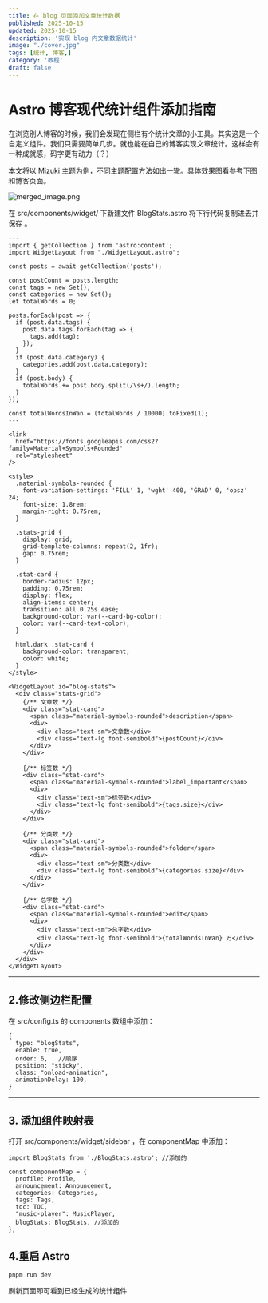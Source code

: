 ```yaml
---
title: 在 blog 页面添加文章统计数据
published: 2025-10-15
updated: 2025-10-15
description: '实现 blog 内文章数据统计'
image: "./cover.jpg"
tags: [统计, 博客,]
category: '教程'
draft: false 
---
```

# **Astro 博客现代统计组件添加指南**

在浏览别人博客的时候，我们会发现在侧栏有个统计文章的小工具。其实这是一个自定义组件。我们只需要简单几步。就也能在自己的博客实现文章统计。这样会有一种成就感，码字更有动力（？）

本文将以 Mizuki 主题为例，不同主题配置方法如出一辙。具体效果图看参考下图和博客页面。

![merged_image.png](https://p.ipic.vip/50z9ff.png)

在 src/components/widget/ 下新建文件 BlogStats.astro  将下行代码复制进去并保存 。

```
--- 
import { getCollection } from 'astro:content';
import WidgetLayout from "./WidgetLayout.astro";

const posts = await getCollection('posts');

const postCount = posts.length;
const tags = new Set();
const categories = new Set();
let totalWords = 0;

posts.forEach(post => {
  if (post.data.tags) {
    post.data.tags.forEach(tag => {
      tags.add(tag);
    });
  }
  if (post.data.category) {
    categories.add(post.data.category);
  }
  if (post.body) {
    totalWords += post.body.split(/\s+/).length;
  }
});

const totalWordsInWan = (totalWords / 10000).toFixed(1);
---

<link
  href="https://fonts.googleapis.com/css2?family=Material+Symbols+Rounded"
  rel="stylesheet"
/>

<style>
  .material-symbols-rounded {
    font-variation-settings: 'FILL' 1, 'wght' 400, 'GRAD' 0, 'opsz' 24;
    font-size: 1.8rem;
    margin-right: 0.75rem;
  }

  .stats-grid {
    display: grid;
    grid-template-columns: repeat(2, 1fr);
    gap: 0.75rem;
  }

  .stat-card {
    border-radius: 12px;
    padding: 0.75rem;
    display: flex;
    align-items: center;
    transition: all 0.25s ease;
    background-color: var(--card-bg-color);
    color: var(--card-text-color);
  }

  html.dark .stat-card {
    background-color: transparent;
    color: white;
  }
</style>

<WidgetLayout id="blog-stats">
  <div class="stats-grid">
    {/** 文章数 */}
    <div class="stat-card">
      <span class="material-symbols-rounded">description</span>
      <div>
        <div class="text-sm">文章数</div>
        <div class="text-lg font-semibold">{postCount}</div>
      </div>
    </div>

    {/** 标签数 */}
    <div class="stat-card">
      <span class="material-symbols-rounded">label_important</span>
      <div>
        <div class="text-sm">标签数</div>
        <div class="text-lg font-semibold">{tags.size}</div>
      </div>
    </div>

    {/** 分类数 */}
    <div class="stat-card">
      <span class="material-symbols-rounded">folder</span>
      <div>
        <div class="text-sm">分类数</div>
        <div class="text-lg font-semibold">{categories.size}</div>
      </div>
    </div>

    {/** 总字数 */}
    <div class="stat-card">
      <span class="material-symbols-rounded">edit</span>
      <div>
        <div class="text-sm">总字数</div>
        <div class="text-lg font-semibold">{totalWordsInWan} 万</div>
      </div>
    </div>
  </div>
</WidgetLayout>
```

---

## **2.修改侧边栏配置**

在 src/config.ts 的 components 数组中添加：

```
{
  type: "blogStats",
  enable: true,
  order: 6,   //顺序    
  position: "sticky",
  class: "onload-animation",
  animationDelay: 100,
}
```

---

## **3. 添加组件映射表**

打开 src/components/widget/sidebar ，在 componentMap 中添加：

```
import BlogStats from './BlogStats.astro'; //添加的

const componentMap = {
  profile: Profile,
  announcement: Announcement,
  categories: Categories,
  tags: Tags,
  toc: TOC,
  "music-player": MusicPlayer,
  blogStats: BlogStats, //添加的
};
```

## **4.重启 Astro**

```
pnpm run dev
```

刷新页面即可看到已经生成的统计组件
